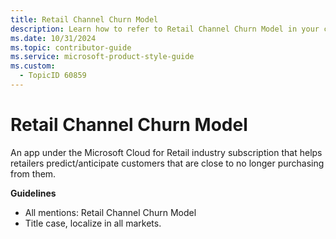 ```yaml
---
title: Retail Channel Churn Model
description: Learn how to refer to Retail Channel Churn Model in your content.
ms.date: 10/31/2024
ms.topic: contributor-guide
ms.service: microsoft-product-style-guide
ms.custom:
  - TopicID 60859
---
```



# Retail Channel Churn Model

An app under the Microsoft Cloud for Retail industry subscription that helps retailers predict/anticipate customers that are close to no longer purchasing from them.

**Guidelines**

- All mentions: Retail Channel Churn Model
- Title case, localize in all markets.


